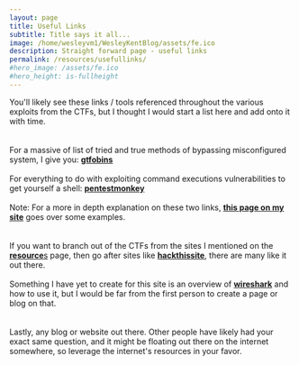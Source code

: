 ```yaml
---
layout: page
title: Useful Links
subtitle: Title says it all...
image: /home/wesleyvm1/WesleyKentBlog/assets/fe.ico
description: Straight forward page - useful links
permalink: /resources/usefullinks/
#hero_image: /assets/fe.ico
#hero_height: is-fullheight
--- 
```


You'll likely see these links / tools referenced throughout the various exploits from the CTFs, but I thought I would start a list here and add onto it with time.
<br><br>
<br>
For a massive of list of tried and true methods of bypassing misconfigured system, I give you: [**gtfobins**](https://gtfobins.github.io/)<br><br>
For everything to do with exploiting command executions vulnerabilities to get yourself a shell: [**pentestmonkey**](https://pentestmonkey.net/cheat-sheet/shells/reverse-shell-cheat-sheet)<br><br>
Note: For a more in depth explanation on these two links, [**this page on my site**](/tipsandtricks/privilegeescalation/) goes over some examples.
<br><br><br>
If you want to branch out of the CTFs from the sites I mentioned on the [**resource**s](/resources/) page, then go after sites like [**hackthissite**](https://www.hackthissite.org/), there are many like it out there.
<br><br>
Something I have yet to create for this site is an overview of [**wireshark**](https://www.wireshark.org/) and how to use it, but I would be far from the first person to create a page or blog on that.
<br><br>
<br>
Lastly, any blog or website out there. Other people have likely had your exact same question, and it might be floating out there on the internet somewhere, so leverage the internet's resources in your favor.
<br>
